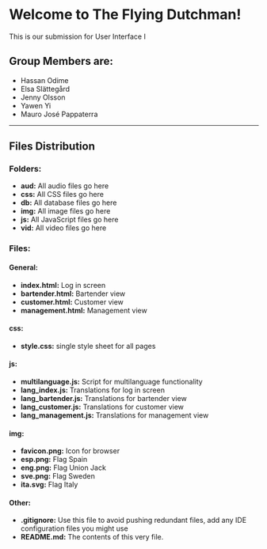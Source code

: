 <h1>Welcome to The Flying Dutchman!</h1>

<p>This is our submission for User Interface I</p>

<h2>Group Members are:</h2>
<ul>
    <li>Hassan Odime</li>
    <li>Elsa Slättegård</li>
    <li>Jenny Olsson</li>
    <li>Yawen Yi</li>
    <li>Mauro José Pappaterra</li>
</ul>

<hr>

<h2>Files Distribution</h2>

<h3>Folders:</h3>
<ul>
    <li><b>aud:</b> All audio files go here</li>
    <li><b>css:</b> All CSS files go here</li>
    <li><b>db:</b> All database files go here</li>
    <li><b>img:</b> All image files go here</li>
    <li><b>js:</b> All JavaScript files go here</li>
    <li><b>vid:</b> All video files go here</li>
</ul>

<h3>Files:</h3>

<h4>General:</h4>
<ul>
    <li><b>index.html:</b> Log in screen</li>
    <li><b>bartender.html:</b> Bartender view</li>
    <li><b>customer.html:</b> Customer view</li>
    <li><b>management.html:</b> Management view</li>
</ul>

<h4>css:</h4>
<ul>
    <li><b>style.css:</b> single style sheet for all pages</li>
</ul>

<h4>js:</h4>
<ul>
    <li><b>multilanguage.js:</b> Script for multilanguage functionality</li>
    <li><b>lang_index.js:</b> Translations for log in screen</li>
    <li><b>lang_bartender.js:</b> Translations for bartender view</li>
    <li><b>lang_customer.js:</b> Translations for customer view</li>
    <li><b>lang_management.js:</b> Translations for management view</li>
</ul>

<h4>img:</h4>
<ul>
    <li><b>favicon.png:</b> Icon for browser</li>
    <li><b>esp.png:</b> Flag Spain</li>
    <li><b>eng.png:</b> Flag Union Jack</li>
    <li><b>sve.png:</b> Flag Sweden</li>
    <li><b>ita.svg:</b> Flag Italy</li>
</ul>


<h4>Other:</h4>
<ul>
    <li><b>.gitignore:</b> Use this file to avoid pushing redundant files, add any IDE configuration files you might use </li>
    <li><b>README.md:</b> The contents of this very file.</li>
</ul>



